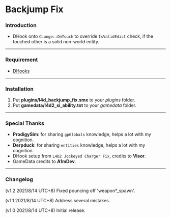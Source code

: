 # Backjump Fix

### Introduction
- DHook onto `CLunge::OnTouch` to override `IsValidEdict` check, if the touched other is a solid non-world entity.

<hr>

### Requirement
- [DHooks](https://forums.alliedmods.net/showpost.php?p=2588686&postcount=589)

<hr>

### Installation
1. Put **plugins/l4d_backjump_fix.smx** to your _plugins_ folder.
2. Put **gamedata/l4d2_si_ability.txt** to your _gamedata_ folder.

<hr>

### Special Thanks
- **ProdigySim**: for sharing `gpGlobals` knowledge, helps a lot with my cognition.
- **Derpduck**: for sharing `entities` knowledge, helps a lot with my cognition.
- DHook setup from `L4D2 Jockeyed Charger Fix`, credits to **Visor**.
- GameData credits to **A1mDev**.

<hr>

### Changelog
(v1.2 2021/8/14 UTC+8) Fixed pouncing off 'weapon*_spawn'.

(v1.1 2021/8/14 UTC+8) Address several mistakes.

(v1.0 2021/8/14 UTC+8) Initial release.
